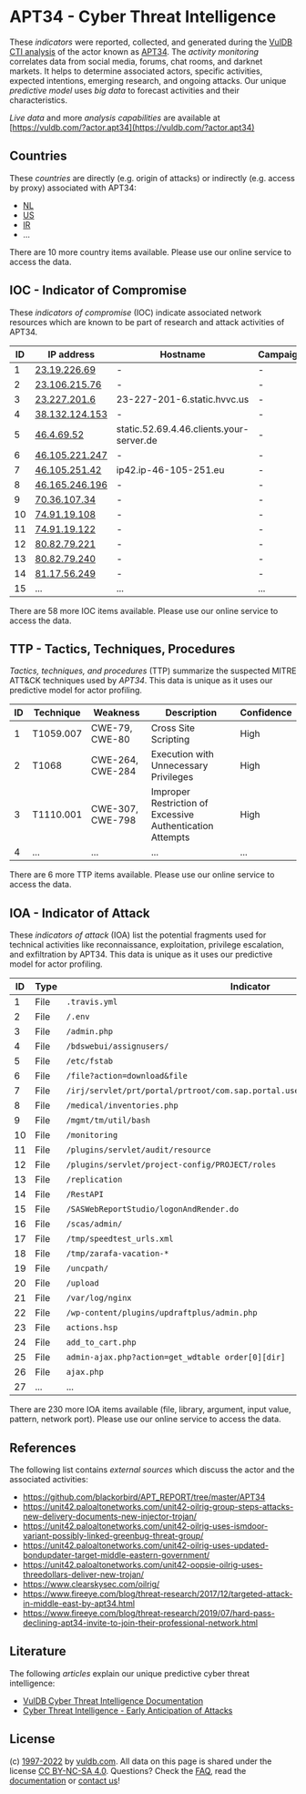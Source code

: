 # APT34 - Cyber Threat Intelligence

These _indicators_ were reported, collected, and generated during the [VulDB CTI analysis](https://vuldb.com/?kb.cti) of the actor known as [APT34](https://vuldb.com/?actor.apt34). The _activity monitoring_ correlates data from social media, forums, chat rooms, and darknet markets. It helps to determine associated actors, specific activities, expected intentions, emerging research, and ongoing attacks. Our unique _predictive model_ uses _big data_ to forecast activities and their characteristics.

_Live data_ and more _analysis capabilities_ are available at [https://vuldb.com/?actor.apt34](https://vuldb.com/?actor.apt34)

## Countries

These _countries_ are directly (e.g. origin of attacks) or indirectly (e.g. access by proxy) associated with APT34:

* [NL](https://vuldb.com/?country.nl)
* [US](https://vuldb.com/?country.us)
* [IR](https://vuldb.com/?country.ir)
* ...

There are 10 more country items available. Please use our online service to access the data.

## IOC - Indicator of Compromise

These _indicators of compromise_ (IOC) indicate associated network resources which are known to be part of research and attack activities of APT34.

ID | IP address | Hostname | Campaign | Confidence
-- | ---------- | -------- | -------- | ----------
1 | [23.19.226.69](https://vuldb.com/?ip.23.19.226.69) | - | - | High
2 | [23.106.215.76](https://vuldb.com/?ip.23.106.215.76) | - | - | High
3 | [23.227.201.6](https://vuldb.com/?ip.23.227.201.6) | 23-227-201-6.static.hvvc.us | - | High
4 | [38.132.124.153](https://vuldb.com/?ip.38.132.124.153) | - | - | High
5 | [46.4.69.52](https://vuldb.com/?ip.46.4.69.52) | static.52.69.4.46.clients.your-server.de | - | High
6 | [46.105.221.247](https://vuldb.com/?ip.46.105.221.247) | - | - | High
7 | [46.105.251.42](https://vuldb.com/?ip.46.105.251.42) | ip42.ip-46-105-251.eu | - | High
8 | [46.165.246.196](https://vuldb.com/?ip.46.165.246.196) | - | - | High
9 | [70.36.107.34](https://vuldb.com/?ip.70.36.107.34) | - | - | High
10 | [74.91.19.108](https://vuldb.com/?ip.74.91.19.108) | - | - | High
11 | [74.91.19.122](https://vuldb.com/?ip.74.91.19.122) | - | - | High
12 | [80.82.79.221](https://vuldb.com/?ip.80.82.79.221) | - | - | High
13 | [80.82.79.240](https://vuldb.com/?ip.80.82.79.240) | - | - | High
14 | [81.17.56.249](https://vuldb.com/?ip.81.17.56.249) | - | - | High
15 | ... | ... | ... | ...

There are 58 more IOC items available. Please use our online service to access the data.

## TTP - Tactics, Techniques, Procedures

_Tactics, techniques, and procedures_ (TTP) summarize the suspected MITRE ATT&CK techniques used by _APT34_. This data is unique as it uses our predictive model for actor profiling.

ID | Technique | Weakness | Description | Confidence
-- | --------- | -------- | ----------- | ----------
1 | T1059.007 | CWE-79, CWE-80 | Cross Site Scripting | High
2 | T1068 | CWE-264, CWE-284 | Execution with Unnecessary Privileges | High
3 | T1110.001 | CWE-307, CWE-798 | Improper Restriction of Excessive Authentication Attempts | High
4 | ... | ... | ... | ...

There are 6 more TTP items available. Please use our online service to access the data.

## IOA - Indicator of Attack

These _indicators of attack_ (IOA) list the potential fragments used for technical activities like reconnaissance, exploitation, privilege escalation, and exfiltration by APT34. This data is unique as it uses our predictive model for actor profiling.

ID | Type | Indicator | Confidence
-- | ---- | --------- | ----------
1 | File | `.travis.yml` | Medium
2 | File | `/.env` | Low
3 | File | `/admin.php` | Medium
4 | File | `/bdswebui/assignusers/` | High
5 | File | `/etc/fstab` | Medium
6 | File | `/file?action=download&file` | High
7 | File | `/irj/servlet/prt/portal/prtroot/com.sap.portal.usermanagement.admin.UserMapping` | High
8 | File | `/medical/inventories.php` | High
9 | File | `/mgmt/tm/util/bash` | High
10 | File | `/monitoring` | Medium
11 | File | `/plugins/servlet/audit/resource` | High
12 | File | `/plugins/servlet/project-config/PROJECT/roles` | High
13 | File | `/replication` | Medium
14 | File | `/RestAPI` | Medium
15 | File | `/SASWebReportStudio/logonAndRender.do` | High
16 | File | `/scas/admin/` | Medium
17 | File | `/tmp/speedtest_urls.xml` | High
18 | File | `/tmp/zarafa-vacation-*` | High
19 | File | `/uncpath/` | Medium
20 | File | `/upload` | Low
21 | File | `/var/log/nginx` | High
22 | File | `/wp-content/plugins/updraftplus/admin.php` | High
23 | File | `actions.hsp` | Medium
24 | File | `add_to_cart.php` | High
25 | File | `admin-ajax.php?action=get_wdtable order[0][dir]` | High
26 | File | `ajax.php` | Medium
27 | ... | ... | ...

There are 230 more IOA items available (file, library, argument, input value, pattern, network port). Please use our online service to access the data.

## References

The following list contains _external sources_ which discuss the actor and the associated activities:

* https://github.com/blackorbird/APT_REPORT/tree/master/APT34
* https://unit42.paloaltonetworks.com/unit42-oilrig-group-steps-attacks-new-delivery-documents-new-injector-trojan/
* https://unit42.paloaltonetworks.com/unit42-oilrig-uses-ismdoor-variant-possibly-linked-greenbug-threat-group/
* https://unit42.paloaltonetworks.com/unit42-oilrig-uses-updated-bondupdater-target-middle-eastern-government/
* https://unit42.paloaltonetworks.com/unit42-oopsie-oilrig-uses-threedollars-deliver-new-trojan/
* https://www.clearskysec.com/oilrig/
* https://www.fireeye.com/blog/threat-research/2017/12/targeted-attack-in-middle-east-by-apt34.html
* https://www.fireeye.com/blog/threat-research/2019/07/hard-pass-declining-apt34-invite-to-join-their-professional-network.html

## Literature

The following _articles_ explain our unique predictive cyber threat intelligence:

* [VulDB Cyber Threat Intelligence Documentation](https://vuldb.com/?kb.cti)
* [Cyber Threat Intelligence - Early Anticipation of Attacks](https://www.scip.ch/en/?labs.20201022)

## License

(c) [1997-2022](https://vuldb.com/?kb.changelog) by [vuldb.com](https://vuldb.com/?kb.about). All data on this page is shared under the license [CC BY-NC-SA 4.0](https://creativecommons.org/licenses/by-nc-sa/4.0/). Questions? Check the [FAQ](https://vuldb.com/?kb.faq), read the [documentation](https://vuldb.com/?kb) or [contact us](https://vuldb.com/?contact)!
